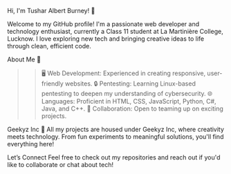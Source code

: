 Hi, I'm Tushar Albert Burney! 👋

Welcome to my GitHub profile! I'm a passionate web developer and technology enthusiast, currently a Class 11 student at La Martinière College, Lucknow. I love exploring new tech and bringing creative ideas to life through clean, efficient code.

About Me 🌟
>> 🖥️ Web Development: Experienced in creating responsive, user-friendly websites.
>> 🔒 Pentesting: Learning Linux-based pentesting to deepen my understanding of cybersecurity.
>> 🌐 Languages: Proficient in HTML, CSS, JavaScript, Python, C#, Java, and C++.
>>🤝 Collaboration: Open to teaming up on exciting projects.

Geekyz Inc 🚀
All my projects are housed under Geekyz Inc, where creativity meets technology. From fun experiments to meaningful solutions, you'll find everything here!

Let’s Connect
Feel free to check out my repositories and reach out if you'd like to collaborate or chat about tech!
